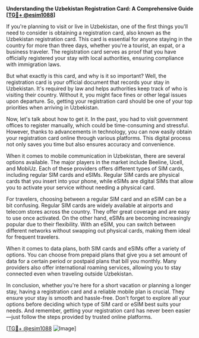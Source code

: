 **Understanding the Uzbekistan Registration Card: A Comprehensive Guide [[TG💪+ @esim1088](https://t.me/s/esim1088)]**

If you're planning to visit or live in Uzbekistan, one of the first things you'll need to consider is obtaining a registration card, also known as the Uzbekistan registration card. This card is essential for anyone staying in the country for more than three days, whether you're a tourist, an expat, or a business traveler. The registration card serves as proof that you have officially registered your stay with local authorities, ensuring compliance with immigration laws.

But what exactly is this card, and why is it so important? Well, the registration card is your official document that records your stay in Uzbekistan. It's required by law and helps authorities keep track of who is visiting their country. Without it, you might face fines or other legal issues upon departure. So, getting your registration card should be one of your top priorities when arriving in Uzbekistan.

Now, let's talk about how to get it. In the past, you had to visit government offices to register manually, which could be time-consuming and stressful. However, thanks to advancements in technology, you can now easily obtain your registration card online through various platforms. This digital process not only saves you time but also ensures accuracy and convenience.

When it comes to mobile communication in Uzbekistan, there are several options available. The major players in the market include Beeline, Ucell, and MobiUz. Each of these providers offers different types of SIM cards, including regular SIM cards and eSIMs. Regular SIM cards are physical cards that you insert into your phone, while eSIMs are digital SIMs that allow you to activate your service without needing a physical card.

For travelers, choosing between a regular SIM card and an eSIM can be a bit confusing. Regular SIM cards are widely available at airports and telecom stores across the country. They offer great coverage and are easy to use once activated. On the other hand, eSIMs are becoming increasingly popular due to their flexibility. With an eSIM, you can switch between different networks without swapping out physical cards, making them ideal for frequent travelers.

When it comes to data plans, both SIM cards and eSIMs offer a variety of options. You can choose from prepaid plans that give you a set amount of data for a certain period or postpaid plans that bill you monthly. Many providers also offer international roaming services, allowing you to stay connected even when traveling outside Uzbekistan.

In conclusion, whether you're here for a short vacation or planning a longer stay, having a registration card and a reliable mobile plan is crucial. They ensure your stay is smooth and hassle-free. Don't forget to explore all your options before deciding which type of SIM card or eSIM best suits your needs. And remember, getting your registration card has never been easier—just follow the steps provided by trusted online platforms. 

[[TG💪+ @esim1088](https://t.me/s/esim1088) ![Image](https://i.postimg.cc/Y0z9fWf4/image.png)]